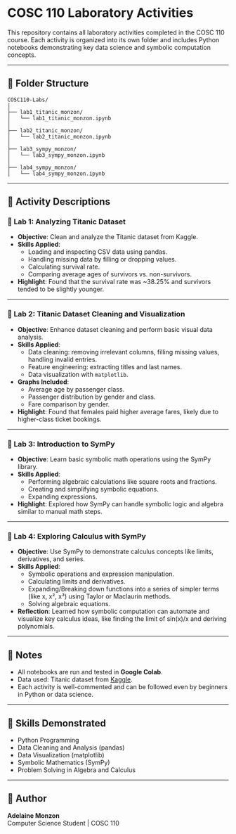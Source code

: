 
# COSC 110 Laboratory Activities
This repository contains all laboratory activities completed in the COSC 110 course. Each activity is organized into its own folder and includes Python notebooks demonstrating key data science and symbolic computation concepts.

---

## 📁 Folder Structure

```
COSC110-Labs/
│
├── lab1_titanic_monzon/
│   └── lab1_titanic_monzon.ipynb
│
├── lab2_titanic_monzon/
│   └── lab2_titanic_monzon.ipynb
│
├── lab3_sympy_monzon/
│   └── lab3_sympy_monzon.ipynb
│
├── lab4_sympy_monzon/
│   └── lab4_sympy_monzon.ipynb
```

---

## 🧪 Activity Descriptions

### 📂 Lab 1: Analyzing Titanic Dataset
- **Objective**: Clean and analyze the Titanic dataset from Kaggle.
- **Skills Applied**:
  - Loading and inspecting CSV data using pandas.
  - Handling missing data by filling or dropping values.
  - Calculating survival rate.
  - Comparing average ages of survivors vs. non-survivors.
- **Highlight**: Found that the survival rate was ~38.25% and survivors tended to be slightly younger.

---

### 📂 Lab 2: Titanic Dataset Cleaning and Visualization
- **Objective**: Enhance dataset cleaning and perform basic visual data analysis.
- **Skills Applied**:
  - Data cleaning: removing irrelevant columns, filling missing values, handling invalid entries.
  - Feature engineering: extracting titles and last names.
  - Data visualization with `matplotlib`.
- **Graphs Included**:
  - Average age by passenger class.
  - Passenger distribution by gender and class.
  - Fare comparison by gender.
- **Highlight**: Found that females paid higher average fares, likely due to higher-class ticket bookings.

---

### 📂 Lab 3: Introduction to SymPy
- **Objective**: Learn basic symbolic math operations using the SymPy library.
- **Skills Applied**:
  - Performing algebraic calculations like square roots and fractions.
  - Creating and simplifying symbolic equations.
  - Expanding expressions.
- **Highlight**: Explored how SymPy can handle symbolic logic and algebra similar to manual math steps.

---

### 📂 Lab 4: Exploring Calculus with SymPy
- **Objective**: Use SymPy to demonstrate calculus concepts like limits, derivatives, and series.
- **Skills Applied**:
  - Symbolic operations and expression manipulation.
  - Calculating limits and derivatives.
  - Expanding/Breaking down functions into a series of simpler terms (like x, x², x³) using Taylor or Maclaurin methods.
  - Solving algebraic equations.
- **Reflection**: Learned how symbolic computation can automate and visualize key calculus ideas, like finding the limit of sin(x)/x and deriving polynomials.

---

## 📌 Notes
- All notebooks are run and tested in **Google Colab**.
- Data used: Titanic dataset from [Kaggle](https://www.kaggle.com/c/titanic/data).
- Each activity is well-commented and can be followed even by beginners in Python or data science.

---

## 🧠 Skills Demonstrated
- Python Programming
- Data Cleaning and Analysis (pandas)
- Data Visualization (matplotlib)
- Symbolic Mathematics (SymPy)
- Problem Solving in Algebra and Calculus

---

## 🔗 Author
**Adelaine Monzon**  
Computer Science Student | COSC 110
